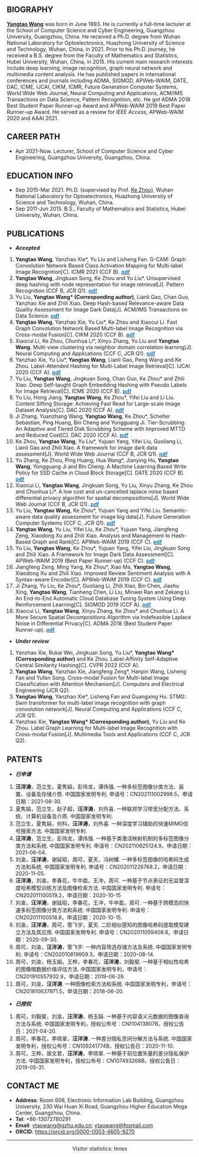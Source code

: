 ## BIOGRAPHY
**[Yangtao Wang](https://github.com/wangyangtao)** was born in June 1993. He is currently a full-time lecturer at the School of Computer Science and Cyber Engineering, Guangzhou University, Guangzhou, China. He received a Ph.D. degree from Wuhan National Laboratory for Optoelectronics, Huazhong University of Science and Technology, Wuhan, China, in 2021. Prior to his Ph.D. journey, he received a B.S. degree from the Faculty of Mathematics and Statistics, Hubei University, Wuhan, China, in 2015. His current main research interests include deep learning, image recognition, graph neural network and multimedia content analysis. He has published papers in international conferences and journals including ADMA, SIGMOD, APWeb-WAIM, DATE, DAC, ICME, IJCAI, CIKM, ICMR, Future Generation Computer Systems, World Wide Web Journal, Neural Computing and Applications, ACM/IMS Transactions on Data Science, Pattern Recognition, etc. He got ADMA 2018 Best Student Paper Runner-up Award and APWeb-WAIM 2019 Best Paper Runner-up Award. He served as a review for *IEEE Access*, APWeb-WAIM 2020 and AAAI 2021.

## CAREER PATH
- Apr 2021-Now. Lecturer, School of Computer Science and Cyber Engineering, Guangzhou University, Guangzhou, China.

## EDUCATION INFO
- Sep 2015-Mar 2021. Ph.D. (supervised by Prof. [Ke Zhou](http://faculty.hust.edu.cn/zhouke2/zh_CN/index.htm)), Wuhan National Laboratory for Optoelectronics, Huazhong University of Science and Technology, Wuhan, China.
- Sep 2011-Jun 2015. B.S., Faculty of Mathematics and Statistics, Hubei University, Wuhan, China.

<!--
## INTERNSHIP
- May-Nov, 2019. Intern, Tencent Inc., Shenzhen, China.-->

## PUBLICATIONS
- ***Accepted***
<ol>
 <li><strong>Yangtao Wang</strong>, Yanzhao Xie*, Yu Liu and Lisheng Fan. G-CAM: Graph Convolution Network Based Class Activation Mapping for Multi-label Image Recognition[C]. ICMR 2021 (CCF B). <a href="https://dl.acm.org/doi/pdf/10.1145/3460426.3463620"><strong><font color="#267cb9">pdf</font></strong></a></li>  
 
 <li><strong>Yangtao Wang</strong>, Jingkuan Song, Ke Zhou and Yu Liu*. Unsupervised deep hashing with node representation for image retrieval[J]. Pattern Recognition (CCF B, JCR Q1). <a href="https://www.sciencedirect.com/science/article/pii/S0031320320305884?dgcid=coauthor"><strong><font color="#267cb9">pdf</font></strong></a></li> 
 
 <li>Yu Liu, <strong>Yangtao Wang* (Corresponding author)</strong>, Lianli Gao, Chan Guo, Yanzhao Xie and Zhili Xiao. Deep Hash-based Relevance-aware Data Quality Assessment
for Image Dark Data[J]. ACM/IMS Transactions on Data Science. <a href="https://dl.acm.org/doi/pdf/10.1145/3420038"><strong><font color="#267cb9">pdf</font></strong></a></li>
 
 <li><strong>Yangtao Wang</strong>, Yanzhao Xie, Yu Liu*, Ke Zhou and Xiaocui Li. Fast Graph Convolution Network Based Multi-label Image Recognition via Cross-modal Fusion[C]. CIKM 2020 (CCF B). <a href="https://dl.acm.org/doi/pdf/10.1145/3340531.3411880"><strong><font color="#267cb9">pdf</font></strong></a></li>  
 
 <li>Xiaocui Li, Ke Zhou, Chunhua Li*, Xinyu Zhang, Yu Liu and <strong>Yangtao Wang</strong>. Multi-view clustering via neighbor domain correlation learning[J]. Neural Computing and Applications (CCF C, JCR Q1). <a href="https://link.springer.com/content/pdf/10.1007/s00521-020-05185-y.pdf"><strong><font color="#267cb9">pdf</font></strong></a></li>   
  
<li>Yanzhao Xie, Yu Liu*, <strong>Yangtao Wang</strong>, Lianli Gao, Peng Wang and Ke Zhou. Label-Attended Hashing for Multi-Label Image Retrieval[C]. IJCAI 2020 (CCF A). <a href="https://www.ijcai.org/Proceedings/2020/0133.pdf"><strong><font color="#267cb9">pdf</font></strong></a></li> 
  
<li>Yu Liu, <strong>Yangtao Wang</strong>, Jingkuan Song, Chan Guo, Ke Zhou* and Zhili Xiao. Deep Self-taught Graph Embedding Hashing with Pseudo Labels for Image Retrieval[C]. ICME 2020 (CCF B). <a href="https://ieeexplore.ieee.org/stamp/stamp.jsp?tp=&arnumber=9102819"><strong><font color="#267cb9">pdf</font></strong></a></li>

<li>Yu Liu, Hong Jiang, <strong>Yangtao Wang</strong>, Ke Zhou*, Yifei Liu and Li Liu. Content Sifting Storage: Achieving Fast Read for Large-scale Image Dataset Analysis[C]. DAC 2020 (CCF A). <a href="https://ieeexplore.ieee.org/stamp/stamp.jsp?tp=&arnumber=9218738"><strong><font color="#267cb9">pdf</font></strong></a></li> 

<li>Ji Zhang, Yuanzhang Wang, <strong>Yangtao Wang</strong>, Ke Zhou*, Schelter Sebastian, Ping Huang, Bin Cheng and Yongguang Ji. Tier-Scrubbing: An Adaptive and Tiered Disk Scrubbing Scheme with Improved MTTD and Reduced Cost[C]. DAC 2020 (CCF A). <a href="https://ieeexplore.ieee.org/stamp/stamp.jsp?tp=&arnumber=9218551"><strong><font color="#267cb9">pdf</font></strong></a></li>  

<li>Ke Zhou, <strong>Yangtao Wang</strong>, Yu Liu*, Yujuan Yang, Yifei Liu, Guoliang Li, Lianli Gao and Zhili Xiao. A framework for image dark data assessment[J]. World Wide Web Journal (CCF B, JCR Q1). <a href="https://link.springer.com/content/pdf/10.1007/s11280-020-00779-x.pdf"><strong><font color="#267cb9">pdf</font></strong></a></li>

<li>Yu Zhang, Ke Zhou, Ping Huang, Hua Wang*, Jianying Hu, <strong>Yangtao Wang</strong>, Yongguang Ji and Bin Cheng. A Machine Learning Based Write Policy for SSD Cache in Cloud Block Storage[C]. DATE 2020 (CCF B). <a href="https://ieeexplore.ieee.org/stamp/stamp.jsp?tp=&arnumber=9116539"><strong><font color="#267cb9">pdf</font></strong></a></li>

<li>Xiaocui Li, <strong>Yangtao Wang</strong>, Jingkuan Song, Yu Liu, Xinyu Zhang, Ke Zhou and Chunhua Li*. A low cost and un-cancelled laplace noise based differential privacy algorithm for spatial decompositions[J]. World Wide Web Journal (CCF B, JCR Q1). <a href="https://link.springer.com/content/pdf/10.1007/s11280-019-00769-8.pdf"><strong><font color="#267cb9">pdf</font></strong></a></li>

<li>Yu Liu, <strong>Yangtao Wang</strong>, Ke Zhou*, Yujuan Yang and Yifei Liu. Semantic-aware data quality assessment for image big data[J]. Future Generation Computer Systems (CCF C, JCR Q1). <a href="https://www.sciencedirect.com/science/article/pii/S0167739X19302304"><strong><font color="#267cb9">pdf</font></strong></a></li>

<li><strong>Yangtao Wang</strong>, Yu Liu, Yifei Liu, Ke Zhou*, Yujuan Yang, Jiangfeng Zeng, Xiaodong Xu and Zhili Xiao. Analysis and Management to Hash-Based Graph and Rank[C]. APWeb-WAIM 2019 (CCF C). <a href="https://link.springer.com/content/pdf/10.1007%2F978-3-030-26072-9_22.pdf"><strong><font color="#267cb9">pdf</font></strong></a></li>

<li>Yu Liu, <strong>Yangtao Wang</strong>, Ke Zhou*, Yujuan Yang, Yifei Liu, Jingkuan Song and Zhili Xiao. A Framework for Image Dark Data Assessment[C]. APWeb-WAIM 2019 (Best Paper Runner-up) (CCF C). <a href="https://link.springer.com/content/pdf/10.1007%2F978-3-030-26072-9_1.pdf"><strong><font color="#267cb9">pdf</font></strong></a></li>

<li>Jiangfeng Zeng, Ming Yang, Ke Zhou*, Xiao Ma, <strong>Yangtao Wang</strong>, Xiaodong Xu and Zhili Xiao. Improved Review Sentiment Analysis with A Syntax-aware Encoder[C]. APWeb-WAIM 2019 (CCF C). <a href="https://link.springer.com/content/pdf/10.1007%2F978-3-030-26075-0_6.pdf"><strong><font color="#267cb9">pdf</font></strong></a></li>

<li>Ji Zhang, Yu Liu, Ke Zhou*, Guoliang Li, Zhili Xiao, Bin Chen, Jiashu Xing, <strong>Yangtao Wang</strong>, Tianheng Chen, Li Liu, Minwei Ran and Zekang Li. An End-to-End Automatic Cloud Database Tuning System Using Deep Reinforcement Learning[C]. SIGMOD 2019 (CCF A). <a href="https://dl.acm.org/doi/pdf/10.1145/3299869.3300085"><strong><font color="#267cb9">pdf</font></strong></a></li>

<li>Xiaocui Li, <strong>Yangtao Wang</strong>, Xinyu Zhang, Ke Zhou* and Chunhua Li. A More Secure Spatial Decompositions Algorithm via Indefeasible Laplace Noise in Differential Privacy[C]. ADMA 2018 (Best Student Paper Runner-up). <a href="https://link.springer.com/content/pdf/10.1007%2F978-3-030-05090-0_19.pdf"><strong><font color="#267cb9">pdf</font></strong></a></li>
</ol>

- ***Under review***
<ol>
<!--<li><strong>Yangtao Wang</strong>, Yanzhao Xie, Jingkuan Song, Ke Zhou and Yu Liu*. CFMIC: Cross-modal Fusion for Multi-label Image Classification with Attention Mechanism[J]. IEEE Transactions on Multimedia (CCF B, JCR Q1).</li>-->

<!--https://github.com/wangyangtao/wangyangtao.github.io/blob/master/non.pdf-->
 
 <li>Yanzhao Xie, Rukai Wei, Jingkuan Song, Yu Liu*, <strong>Yangtao Wang* (Corresponding author)</strong> and Ke Zhou. Label-Affinity Self-Adaptive Central Similarity Hashing[C]. CVPR 2022 (CCF A).</li>
 
 <li><strong>Yangtao Wang</strong>, Yanzhao Xie, Jiangfeng Zeng*, Hanpin Wang, Lisheng Fan and Yufan Song. Cross-modal Fusion for Multi-label Image Classification with Attention Mechanism[J]. Computers and Electrical Engineering (JCR Q2).</li>
 
<li><strong>Yangtao Wang</strong>, Yanzhao Xie*, Lisheng Fan and Guangxing Hu. STMG: Swin transformer for multi-label image recognition with graph convolution network[J]. Neural Computing and Applications (CCF C, JCR Q1).</li>

<li>Yanzhao Xie, <strong>Yangtao Wang* (Corresponding author)</strong>, Yu Liu and Ke Zhou. Label Graph Learning for Multi-label Image Recognition with Cross-modal Fusion[J]. Multimedia Tools and Applications (CCF C, JCR Q2).</li>

<!--<li>Yanzhao Xie, <strong>Yangtao Wang* (Corresponding author)</strong>, Yu Liu, Ke Zhou and Lisheng Fan. CFMIC: Cross-modal Fusion for Multi-label Image Classification with Attention Mechanism[C]. PRICAI 2021 (CCF C).</li>-->
 
 <!--<li>Guangxing Hu, Yanzhao Xie, Yu Liu, <strong>Yangtao Wang</strong>, Zhiqiu Lin and Ke Zhou. How Visual Chirality Affects the Performance of Image Hashing[C]. ACM MM 2021 (CCF A).</li>-->
</ol>



## PATENTS
- ***已申请***
<ol>
<li><strong>汪洋涛</strong>，范立生，夏隽娟，彭伟龙，谭伟强. 一种多标签图像分类方法、装置、设备及存储介质. 中国国家发明专利. 申请号：CN202111002998.5，申请日期：2021-08-30.</li>
<li>夏隽娟，范立生，赵子超，<strong>汪洋涛</strong>，刘外喜. 一种联邦学习带宽分配方法、系统、计算机设备及介质. 中国国家发明专利.</li>
<li>范立生，夏隽娟，何科，<strong>汪洋涛</strong>，刘外喜. 一种深度学习辅助的快速MIMO信号搜索方法. 中国国家发明专利.</li>
<li><strong>汪洋涛</strong>，范立生，彭伟龙，谭伟强. 一种基于类激活映射机制的多标签图像分类方法和系统. 中国国家发明专利. 申请号：CN202110625124.9，申请日期：2021-06-04.</li>
<li>刘渝，<strong>汪洋涛</strong>，谢延昭，周可，夏天，冯树耀. 一种多标签图像的哈希码生成方法和系统. 中国国家发明专利. 申请号：CN202011226768.2，申请日期：2020-11-05.</li>
<li><strong>汪洋涛</strong>，刘渝，李春花，牛中盈，王冲，周可. 一种基于节点表征的无监督深度哈希模型训练方法及图像检索方法. 中国国家发明专利. 申请号：CN202011100519.2，申请日期：2020-10-15</li>
<li>刘渝，<strong>汪洋涛</strong>，谢延昭，李春花，王冲，牛中盈，周可. 一种基于跨模态的快速多标签图像分类方法和系统. 中国国家发明专利. 申请号：CN202011100518.8，申请日期：2020-10-15.</li>
<li>刘渝，<strong>汪洋涛</strong>，周可，管飞宇，夏天. 二阶相似感知的图像哈希码提取模型建立方法及其应用. 中国国家发明专利. 申请号：CN202011059408.8，申请日期：2020-09-30.</li>
<li>周可，刘渝，<strong>汪洋涛</strong>，管飞宇. 一种内容筛选存储方法及系统. 中国国家发明专利. 申请号：CN202010819959.3，申请日期：2020-08-14.</li>
<li>周可，刘渝，杨玉娟，王桦，李春花，<strong>汪洋涛</strong>，刘毅斐. 一种基于相似性哈希的图像暗数据价值评估方法. 中国国家发明专利，申请号：CN201910557932.9，申请日期：2019-06-26.</li>
<li>周可，刘渝，<strong>汪洋涛</strong>. 一种图像检索方法和系统. 中国国家发明专利，申请号：CN201810637971.5，申请日期：2018-06-20.</li>
</ol>

- ***已授权***
<ol>
<li>周可，刘毅斐，刘渝，<strong>汪洋涛</strong>，杨玉娟. 一种基于内容语义元数据的图像查询方法与系统. 中国国家发明专利，授权公布号：CN110413807B，授权公告日：2021-04-20.  </li>
<li>周可，李春花，李晓翠，<strong>汪洋涛</strong>. 一种差分隐私空间分解方法与系统. 中国国家发明专利，授权公布号：CN109241774B，授权公告日：2020-11-10.</li>
<li>周可，王桦，唐文君，<strong>汪洋涛</strong>，李晓翠. 一种基于前位置矢量的差分隐私保护方法. 中国国家发明专利，授权公布号：CN107493268B，授权公告日：2019-05-31.</li>
</ol>

## CONTACT ME
- **Address**: Room 608, Electronic Information Lab Building, Guangzhou University, 230 Wai Huan Xi Road, Guangzhou Higher Education Mega Center, Guangzhou, China.
- **Tel**: +86-13072780291
- **Email**: ytaowang@gzhu.edu.cn; ytaowang@foxmail.com
- **ORCID**: https://orcid.org/0000-0003-4605-9270


***
<center>
<script async src="//busuanzi.ibruce.info/busuanzi/2.3/busuanzi.pure.mini.js"></script>
<span id="busuanzi_container_site_pv">Visitor statistics: <span id="busuanzi_value_site_pv"></span> times</span>
